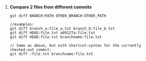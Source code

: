 
1. **Compare 2 files from different commits**

    ```
    git diff BRANCH:PATH OTHER_BRANCH:OTHER_PATH
    
    //examples:
    git diff branch_a:file_a.txt branch_b:file_b.txt
    git diff HEAD:file.txt a09127a:file.txt
    git diff HEAD:file.txt branchname:file.txt

    // Same as above, but with shortcut-syntax for the currently checked-out commit:
    git diff :file.txt branchname:file.txt


    ```
